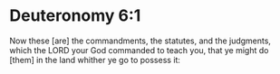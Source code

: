 # Deuteronomy 6:1

Now these [are] the commandments, the statutes, and the judgments, which the LORD your God commanded to teach you, that ye might do [them] in the land whither ye go to possess it: